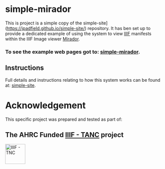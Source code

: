 # simple-mirador

This is project is a simple copy of the simple-site](https://jpadfield.github.io/simple-site/) repository. It has ben set up to provide a dedicated example of using the system to view [IIIF](https://iiif.io) manifests within the IIIF Image viewer [Mirador](https://projectmirador.org/).

### To see the example web pages got to: [simple-mirador](https://jpadfield.github.io/simple-mirador/).

## Instructions

Full details and instructions relating to how this system works can be found at: [simple-site](https://jpadfield.github.io/simple-site/).

# Acknowledgement
This specific project was prepared and tested as part of:

## The AHRC Funded [IIIF - TANC](https://tanc-ahrc.github.io/IIIF-TNC) project
<img height="64px" src="https://github.com/jpadfield/simple-site/blob/master/docs/graphics/TANC - IIIF.png" alt="IIIF - TNC">
